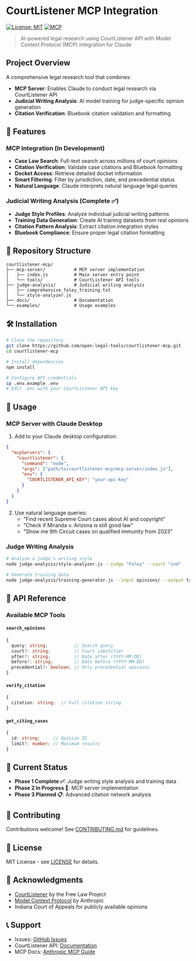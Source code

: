 # CourtListener MCP Integration

[![License: MIT](https://img.shields.io/badge/License-MIT-yellow.svg)](https://opensource.org/licenses/MIT)
[![MCP](https://img.shields.io/badge/MCP-Model%20Context%20Protocol-blue)](https://modelcontextprotocol.io/)

> AI-powered legal research using CourtListener API with Model Context Protocol (MCP) integration for Claude

## Project Overview

A comprehensive legal research tool that combines:
- **MCP Server**: Enables Claude to conduct legal research via CourtListener API
- **Judicial Writing Analysis**: AI model training for judge-specific opinion generation
- **Citation Verification**: Bluebook citation validation and formatting

## 🚀 Features

### MCP Integration (In Development)
- **Case Law Search**: Full-text search across millions of court opinions
- **Citation Verification**: Validate case citations and Bluebook formatting
- **Docket Access**: Retrieve detailed docket information
- **Smart Filtering**: Filter by jurisdiction, date, and precedential status
- **Natural Language**: Claude interprets natural language legal queries

### Judicial Writing Analysis (Complete ✅)
- **Judge Style Profiles**: Analyze individual judicial writing patterns
- **Training Data Generation**: Create AI training datasets from real opinions
- **Citation Pattern Analysis**: Extract citation integration styles
- **Bluebook Compliance**: Ensure proper legal citation formatting

## 📁 Repository Structure

```
courtlistener-mcp/
├── mcp-server/           # MCP server implementation
│   ├── index.js          # Main server entry point
│   └── tools/            # CourtListener API tools
├── judge-analysis/       # Judicial writing analysis
│   ├── comprehensive_foley_training.txt
│   └── style-analyzer.js
├── docs/                 # Documentation
└── examples/             # Usage examples
```

## 🛠️ Installation

```bash
# Clone the repository
git clone https://github.com/open-legal-tools/courtlistener-mcp.git
cd courtlistener-mcp

# Install dependencies
npm install

# Configure API credentials
cp .env.example .env
# Edit .env with your CourtListener API key
```

## 📖 Usage

### MCP Server with Claude Desktop

1. Add to your Claude desktop configuration:

```json
{
  "mcpServers": {
    "courtlistener": {
      "command": "node",
      "args": ["path/to/courtlistener-mcp/mcp-server/index.js"],
      "env": {
        "COURTLISTENER_API_KEY": "your-api-key"
      }
    }
  }
}
```

2. Use natural language queries:
   - "Find recent Supreme Court cases about AI and copyright"
   - "Check if Miranda v. Arizona is still good law"
   - "Show me 9th Circuit cases on qualified immunity from 2023"

### Judge Writing Analysis

```bash
# Analyze a judge's writing style
node judge-analysis/style-analyzer.js --judge "Foley" --court "ind"

# Generate training data
node judge-analysis/training-generator.js --input opinions/ --output training.txt
```

## 🔧 API Reference

### Available MCP Tools

#### `search_opinions`
```typescript
{
  query: string;          // Search query
  court?: string;         // Court identifier
  after?: string;         // Date after (YYYY-MM-DD)
  before?: string;        // Date before (YYYY-MM-DD)
  precedential?: boolean; // Only precedential opinions
}
```

#### `verify_citation`
```typescript
{
  citation: string;  // Full citation string
}
```

#### `get_citing_cases`
```typescript
{
  id: string;     // Opinion ID
  limit?: number; // Maximum results
}
```

## 🎯 Current Status

- **Phase 1 Complete ✅**: Judge writing style analysis and training data
- **Phase 2 In Progress 🔄**: MCP server implementation
- **Phase 3 Planned 📋**: Advanced citation network analysis

## 🤝 Contributing

Contributions welcome! See [CONTRIBUTING.md](CONTRIBUTING.md) for guidelines.

## 📄 License

MIT License - see [LICENSE](LICENSE) for details.

## 🙏 Acknowledgments

- [CourtListener](https://www.courtlistener.com/) by the Free Law Project
- [Model Context Protocol](https://modelcontextprotocol.io/) by Anthropic
- Indiana Court of Appeals for publicly available opinions

## 📞 Support

- Issues: [GitHub Issues](https://github.com/open-legal-tools/courtlistener-mcp/issues)
- CourtListener API: [Documentation](https://www.courtlistener.com/api/)
- MCP Docs: [Anthropic MCP Guide](https://support.anthropic.com/en/articles/11503834-building-custom-integrations-via-remote-mcp-servers)
